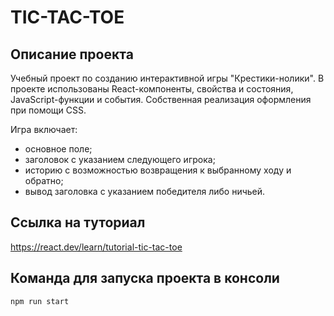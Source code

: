 # TIC-TAC-TOE

## Описание проекта

Учебный проект по созданию интерактивной игры "Крестики-нолики". В проекте использованы React-компоненты, свойства и состояния, JavaScript-функции и события. Собственная реализация оформления при помощи CSS.

Игра включает: 
- основное поле;
- заголовок с указанием следующего игрока;
- историю с возможностью возвращения к выбранному ходу и обратно;
- вывод заголовка с указанием победителя либо ничьей.

## Ссылка на туториал

https://react.dev/learn/tutorial-tic-tac-toe

## Команда для запуска проекта в консоли

`npm run start`